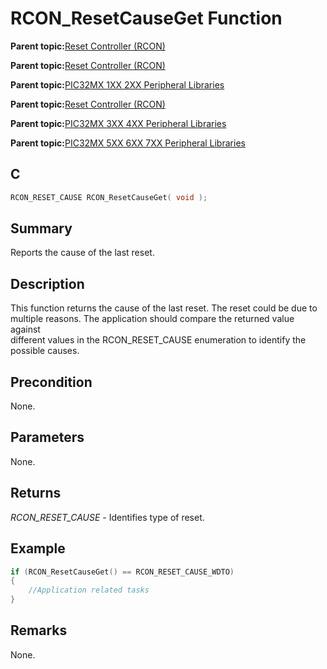 # RCON\_ResetCauseGet Function

**Parent topic:**[Reset Controller \(RCON\)](GUID-5020ED3A-9207-4202-977A-93B1BF946E65.md)

**Parent topic:**[Reset Controller \(RCON\)](GUID-61829AD5-FA3D-4706-92D9-14C462CEE18F.md)

**Parent topic:**[PIC32MX 1XX 2XX Peripheral Libraries](GUID-DD9F92A3-1B1F-4068-A4CC-C71672A1BF54.md)

**Parent topic:**[Reset Controller \(RCON\)](GUID-96712177-E851-4E79-86DC-89DA11ECB815.md)

**Parent topic:**[PIC32MX 3XX 4XX Peripheral Libraries](GUID-2C79235F-A27F-4622-BBDA-943C35FD7940.md)

**Parent topic:**[PIC32MX 5XX 6XX 7XX Peripheral Libraries](GUID-91DC3697-58A9-4E5B-95DE-F4B08BA9C8DD.md)

## C

```c
RCON_RESET_CAUSE RCON_ResetCauseGet( void );
```

## Summary

Reports the cause of the last reset.

## Description

This function returns the cause of the last reset. The reset could be due to<br />multiple reasons. The application should compare the returned value against<br />different values in the RCON\_RESET\_CAUSE enumeration to identify the<br />possible causes.

## Precondition

None.

## Parameters

None.

## Returns

*RCON\_RESET\_CAUSE* - Identifies type of reset.

## Example

```c
if (RCON_ResetCauseGet() == RCON_RESET_CAUSE_WDTO)
{
    //Application related tasks
}
```

## Remarks

None.

